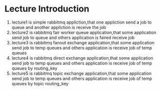 # Lecture Introduction
1. lecture1 is simple rabbitmq appliction,that one appliction send a job to queue and another appliction is receive the job 
2. lecture2 is rabbitmq fair worker queue application,that some application send job to queue and others application is faired receive job
3. lecture3 is rabbitmq fanout exchange application,that some application send job to temp queues and others application is receive job of temp queues
4. lecture4 is rabbitmq direct exchange application,that some application send job to temp queues and others application is receive job of temp queues by routing_key
5. lecture5 is rabbitmq topic exchange application,that some application send job to temp queues and others application is receive job of temp queues by topic routing_key